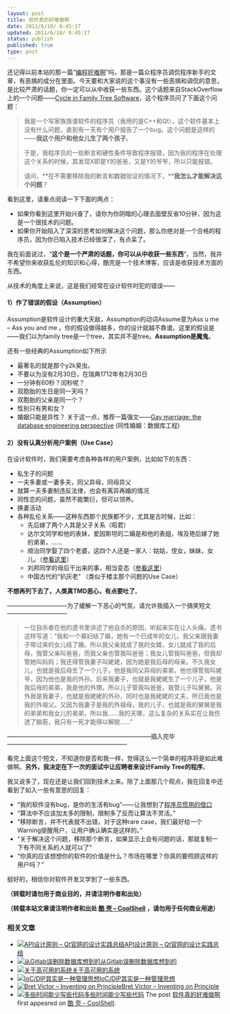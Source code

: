 ```yaml
---
layout: post
title: 软件真的好难做啊
date: 2011/6/10/ 0:45:17
updated: 2011/6/10/ 0:45:17
status: publish
published: true
type: post
---
```


还记得以前本站的那一篇“[编程好难啊](https://coolshell.cn/articles/1391.html "编程真难啊")”吗，那是一篇众程序员调侃程序新手的文章，有恶搞的成分在里面。今天要和大家说的这个事没有一些恶搞和调侃的意思，是比较严肃的话题，你一定可以从中收获一些东西。这个话题来自StackOverflow上的一个问题——[Cycle in Family Tree Software](http://stackoverflow.com/questions/6163683/cycles-in-family-tree-software "Cycle in family tree software")，这个程序员问了下面这个问题：



> 我是一个写家族族谱软件的程序员（我用的是C++和Qt），这个软件基本上没有什么问题，直到有一天有个用户报告了一个bug。这个问题是这样的——**我这个用户和他女儿生了两个孩子**。
> 
> 
> 于是，我程序员的一些断言和硬性条件导致程序报错，因为我的程序在处理这个关系的时候，其发现X即是Y的爸爸，又是Y的爷爷，所以只能报错。
> 
> 
> 请问，**在不需要移除我的断言和数据验证的情况下，****我怎么才能解决这个问题**？
> 
> 


看到这里，请重点阅读一下下面的两点：


* 如果你看到这里开始兴奋了，请你为你阴暗的心理去面壁反省10分钟，因为这是一个很技术的问题。
* 如果你开始陷入了深深的思考如何解决这个问题，那么你绝对是一个合格的程序员，因为你已陷入技术已经很深了，有点呆了。


我在前面说过，“**这个是一个严肃的话题，你可以从中收获一些东西**”，当然，我并不希望你来收获乱伦的知识和心得，酷壳是一个技术博客，应该是收获技术方面的东西。



从技术的角度上来说，这是我们经常在设计软件时犯的错误——


#### **1）作了错误的假设**（Assumption）


Assumption是软件设计的重大天敌，Assumption的动词Assume意为Ass u me – Ass you and me 。你的假设做得越多，你的设计就越不靠谱。这里的假设是——我们以为family tree是一个tree，其实并不是tree。**Assumption是魔鬼**。


还有一些经典的Assumption如下所示


* 最著名的就是那个y2k臭虫。
* 不要以为没有2月30日，在瑞典1712年有2月30日
* 一分钟有60秒？闰秒呢？
* 双胞胎的生日是同一天吗？
* 双胞胎的父亲是同一个？
* 性别只有男和女？
* 婚姻只能是异性？ 关于这一点，推荐一篇强文——[Gay marriage: the database engineering perspective](http://qntm.org/gay) (同性婚姻：数据库工程)


#### **2）没有认真分析用户案例**（Use Case）


在设计软件时，我们需要考虑各种各样的用户案例，比如如下的东西：


* 私生子的问题
* 一夫多妻或一妻多夫，同父异母，同母异父
* 就算一夫多妻制违反法律，也会有离异再婚的情况
* 同性恋的问题，虽然不能繁衍，但可以领养。
* 换妻活动
* 各种乱伦关系——这种东西那个民族都不少，尤其是古时候，比如：
	+ 先后嫁了两个人其是父子关系（昭君）
	+ 达尔文同学和他的表妹，爱因斯坦的二婚是和他的表姐，埃及艳后嫁了她的弟弟，……
	+ 顺治同学娶了四个老婆，这四个人还是一家人：姑姑，侄女，妹妹，女儿。（[参看这里](http://blog.sina.com.cn/s/blog_5e62ac110100onwa.html)）
	+ 刘邦同学的母后干出来的事，相当变态（[参看这里](http://bbs.tiexue.net/post2_5114346_1.html)）
	+ 中国古代的“扒灰老” （类似于楼主那个问题的Use Case）


**不想再列下去了，人类真TMD恶心，有点要吐了**。


——————————为了缓解一下恶心的气氛，请允许我插入一个搞笑短文——————————



> 一位自杀者在他的遗书里讲述了他自杀的原因，听起来实在让人头痛。遗书这样写道：“我和一个寡妇结了婚，她有一个已成年的女儿，我父亲跟我妻子带过来的女儿结了婚。所以我父亲就成了我的女婿，女儿就成了我的后母，我管父亲叫爸爸，而我父亲也管我叫爸爸；我女儿管我叫爸爸，但我却管她叫妈妈；我还得管我妻子叫姥姥，因为她是我后母的母亲。不久我女儿，也就是我后母生了一个儿子，他是我同父异母的弟弟，他也得管我叫姥爷，因为他也是我的外孙。后来我妻子，也就是我姥姥生了一个儿子，他是我后母的弟弟，我是他的外甥，所以儿子管我叫爸爸，我管儿子叫舅舅。另外我是我妻子，也就是我姥姥的外孙，同时也是我姥姥的丈夫，所已我也是我的外祖父。又因为我妻子是我的外祖母，我的儿子，也就是我的舅舅是我的弟弟和我女儿的弟弟，所以我……我的天哪，这么复杂的关系实在让我伤透了脑筋，我只有一死才能得以解脱……”
> 
> 


————————————————————————插入完毕————————————————————


看完上面这个短文，不知道你是否和我一样，觉得这么一个简单的程序将是如此难做啊。**另外，我决定在下一次的面试中让应聘者来设计Family Tree的程序**。


我又说多了，现在还是让我们回到技术上来。除了上面那几个观点，我在回复中还看到了如入一些有意思的回复：


* “我的软件没有bug，是你的生活有bug”——让我想到了[程序员惯用的借口](https://coolshell.cn/articles/1174.html "程序员惯用的解释(Top 25)")
* “算法中不应该加太多的限制，限制多了反而让算法不灵活。”
* “移除断言，并不代表就不出错，对于这种rare case，我们最好给一个Warning提醒用户，让用户确认确实是这样的。”
* “关于解决这个问题，移除那个断言，如果显示上会有问题的话，那就复制一下有不同关系的人就可以了”
* “你真的应该想想你的软件的价值是什么？市场在哪里？你真的要照顾这样的用户吗？”


挺好的，相信你对软件开发又学到了一些东西。


**（转载时请勿用于商业目的，并请注明作者和出处）**



**（转载本站文章请注明作者和出处 [酷 壳 – CoolShell](https://coolshell.cn/) ，请勿用于任何商业用途）**



### 相关文章

* [![API设计原则 – Qt官网的设计实践总结](https://coolshell.cn/wp-content/uploads/2017/07/api-design-300x278-2-150x150.jpg)](https://coolshell.cn/articles/18024.html)[API设计原则 – Qt官网的设计实践总结](https://coolshell.cn/articles/18024.html)
* [![从Gitlab误删除数据库想到的](https://coolshell.cn/wp-content/uploads/2017/02/gitlab-600-150x150.jpg)](https://coolshell.cn/articles/17680.html)[从Gitlab误删除数据库想到的](https://coolshell.cn/articles/17680.html)
* [![关于高可用的系统](https://coolshell.cn/wp-content/uploads/2016/08/HighAvailability-BK-150x150.png)](https://coolshell.cn/articles/17459.html)[关于高可用的系统](https://coolshell.cn/articles/17459.html)
* [![IoC/DIP其实是一种管理思想](https://coolshell.cn/wp-content/uploads/2013/07/inverted-bookshelf_thumb-150x150.jpg)](https://coolshell.cn/articles/9949.html)[IoC/DIP其实是一种管理思想](https://coolshell.cn/articles/9949.html)
* [![Bret Victor – Inventing on Principle](https://coolshell.cn/wp-content/plugins/wordpress-23-related-posts-plugin/static/thumbs/24.jpg)](https://coolshell.cn/articles/6775.html)[Bret Victor – Inventing on Principle](https://coolshell.cn/articles/6775.html)
* [![多些时间能少写些代码](https://coolshell.cn/wp-content/plugins/wordpress-23-related-posts-plugin/static/thumbs/15.jpg)](https://coolshell.cn/articles/5686.html)[多些时间能少写些代码](https://coolshell.cn/articles/5686.html)
The post [软件真的好难做啊](https://coolshell.cn/articles/4811.html) first appeared on [酷 壳 - CoolShell](https://coolshell.cn).